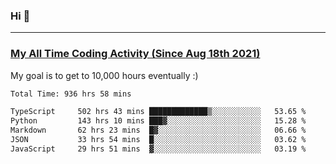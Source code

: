 ### Hi 🙂

---

### <a href="https://wakatime.com/@Eroxl">My All Time Coding Activity (Since Aug 18th 2021)</a>
My goal is to get to 10,000 hours eventually :)
<!--START_SECTION:waka-->

```txt
Total Time: 936 hrs 58 mins

TypeScript     502 hrs 43 mins █████████████▒░░░░░░░░░░░   53.65 %
Python         143 hrs 10 mins ███▓░░░░░░░░░░░░░░░░░░░░░   15.28 %
Markdown       62 hrs 23 mins  █▓░░░░░░░░░░░░░░░░░░░░░░░   06.66 %
JSON           33 hrs 54 mins  █░░░░░░░░░░░░░░░░░░░░░░░░   03.62 %
JavaScript     29 hrs 51 mins  ▓░░░░░░░░░░░░░░░░░░░░░░░░   03.19 %
```

<!--END_SECTION:waka-->
